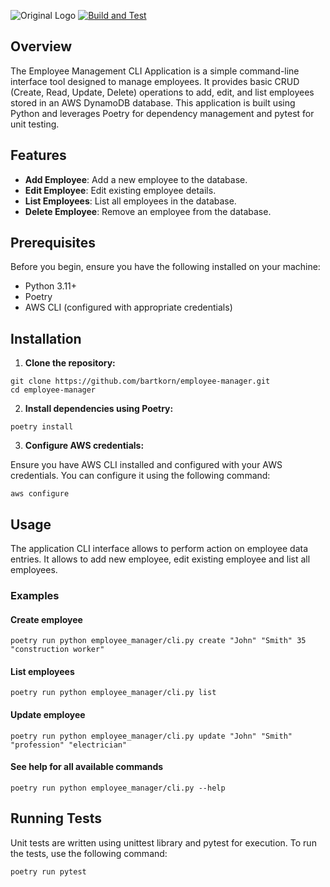 ![Original Logo](https://github.com/bartkorn/employee-manager/assets/9967734/a6a69dc1-37bb-42cb-bcec-487bd5ad6fbf)
[![Build and Test](https://github.com/bartkorn/employee-manager/actions/workflows/python-app.yml/badge.svg)](https://github.com/bartkorn/employee-manager/actions/workflows/python-app.yml)
## Overview

The Employee Management CLI Application is a simple command-line interface tool designed to manage employees. It provides basic CRUD (Create, Read, Update, Delete) operations to add, edit, and list employees stored in an AWS DynamoDB database. This application is built using Python and leverages Poetry for dependency management and pytest for unit testing.

## Features


* **Add Employee**: Add a new employee to the database.
* **Edit Employee**: Edit existing employee details.
* **List Employees**: List all employees in the database.
* **Delete Employee**: Remove an employee from the database.

## Prerequisites

Before you begin, ensure you have the following installed on your machine:

* Python 3.11+
* Poetry
* AWS CLI (configured with appropriate credentials)

## Installation

1. **Clone the repository:**

````
git clone https://github.com/bartkorn/employee-manager.git
cd employee-manager
````
2. **Install dependencies using Poetry:**

````
poetry install
````

3. **Configure AWS credentials:**

Ensure you have AWS CLI installed and configured with your AWS credentials. You can configure it using the following command:
````
aws configure
````

## Usage

The application CLI interface allows to perform action on employee data entries. It allows to add new employee, edit existing employee and list all employees.

### Examples
#### Create employee
````
poetry run python employee_manager/cli.py create "John" "Smith" 35 "construction worker" 
````
#### List employees
````
poetry run python employee_manager/cli.py list 
````
#### Update employee
````
poetry run python employee_manager/cli.py update "John" "Smith" "profession" "electrician" 
````
#### See help for all available commands 
````
poetry run python employee_manager/cli.py --help 
````

## Running Tests
Unit tests are written using unittest library and pytest for execution. To run the tests, use the following command:

````
poetry run pytest
````
